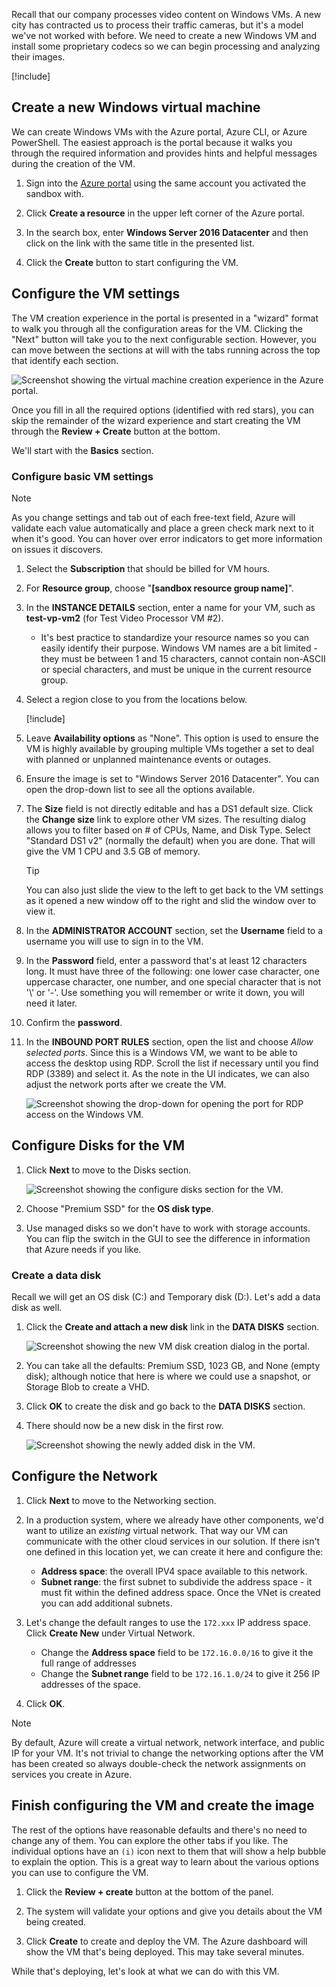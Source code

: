 Recall that our company processes video content on Windows VMs. A new city has contracted us to process their traffic cameras, but it's a model we've not worked with before. We need to create a new Windows VM and install some proprietary codecs so we can begin processing and analyzing their images.

[!include[](../../../includes/azure-sandbox-activate.md)]

## Create a new Windows virtual machine

We can create Windows VMs with the Azure portal, Azure CLI, or Azure PowerShell. The easiest approach is the portal because it walks you through the required information and provides hints and helpful messages during the creation of the VM.

1. Sign into the [Azure portal](https://portal.azure.com/learn.docs.microsoft.com?azure-portal=true) using the same account you activated the sandbox with.

1. Click **Create a resource** in the upper left corner of the Azure portal.

1. In the search box, enter  **Windows Server 2016 Datacenter**  and then click on the link with the same title in the presented list.

1. Click the **Create** button to start configuring the VM.

## Configure the VM settings

The VM creation experience in the portal is presented in a "wizard" format to walk you through all the configuration areas for the VM. Clicking the "Next" button will take you to the next configurable section. However, you can move between the sections at will with the tabs running across the top that identify each section.

![Screenshot showing the virtual machine creation experience in the Azure portal.](../media/3-azure-portal-create-vm.png)

Once you fill in all the required options (identified with red stars), you can skip the remainder of the wizard experience and start creating the VM through the **Review + Create** button at the bottom.

We'll start with the **Basics** section.

### Configure basic VM settings

> [!NOTE]
> As you change settings and tab out of each free-text field, Azure will validate each value automatically and place a green check mark next to it when it's good. You can hover over error indicators to get more information on issues it discovers.

1. Select the **Subscription** that should be billed for VM hours.

1. For **Resource group**, choose "**<rgn>[sandbox resource group name]</rgn>**".

1. In the **INSTANCE DETAILS** section, enter a name for your VM, such as **test-vp-vm2** (for Test Video Processor VM #2).
    - It's best practice to standardize your resource names so you can easily identify their purpose. Windows VM names are a bit limited - they must be between 1 and 15 characters, cannot contain non-ASCII or special characters, and must be unique in the current resource group.

1. Select a region close to you from the locations below.

   [!include[](../../../includes/azure-sandbox-regions-first-mention-note-friendly.md)]

1. Leave **Availability options** as "None". This option is used to ensure the VM is highly available by grouping multiple VMs together a set to deal with planned or unplanned maintenance events or outages.

1. Ensure the image is set to "Windows Server 2016 Datacenter". You can open the drop-down list to see all the options available.

1. The **Size** field is not directly editable and has a DS1 default size. Click the **Change size** link to explore other VM sizes. The resulting dialog allows you to filter based on # of CPUs, Name, and Disk Type. Select "Standard DS1 v2" (normally the default) when you are done. That will give the VM 1 CPU and 3.5 GB of memory.

    > [!TIP]
    > You can also just slide the view to the left to get back to the VM settings as it opened a new window off to the right and slid the window over to view it.

1. In the **ADMINISTRATOR ACCOUNT** section, set the **Username** field to a username you will use to sign in to the VM.

1. In the **Password** field, enter a password that's at least 12 characters long. It must have three of the following: one lower case character, one uppercase character, one number, and one special character that is not '\\' or '-'. Use something you will remember or write it down, you will need it later.

1. Confirm the **password**.

1. In the **INBOUND PORT RULES** section, open the list and choose _Allow selected ports_. Since this is a Windows VM, we want to be able to access the desktop using RDP. Scroll the list if necessary until you find RDP (3389) and select it. As the note in the UI indicates, we can also adjust the network ports after we create the VM.

    ![Screenshot showing the drop-down for opening the port for RDP access on the Windows VM.](../media/3-open-ports.png)

## Configure Disks for the VM

1. Click **Next** to move to the Disks section.

    ![Screenshot showing the configure disks section for the VM.](../media/3-configure-disks.png)

1. Choose "Premium SSD" for the **OS disk type**.

1. Use managed disks so we don't have to work with storage accounts. You can flip the switch in the GUI to see the difference in information that Azure needs if you like.

### Create a data disk

Recall we will get an OS disk (C:) and Temporary disk (D:). Let's add a data disk as well.

1. Click the **Create and attach a new disk** link in the **DATA DISKS** section.

    ![Screenshot showing the new VM disk creation dialog in the portal.](../media/3-add-data-disk.png)

1. You can take all the defaults: Premium SSD, 1023 GB, and None (empty disk); although notice that here is where we could use a snapshot, or Storage Blob to create a VHD.

1. Click **OK** to create the disk and go back to the **DATA DISKS** section.

1. There should now be a new disk in the first row.

    ![Screenshot showing the newly added disk in the VM.](../media/3-new-disk.png)

## Configure the Network

1. Click **Next** to move to the Networking section.

1. In a production system, where we already have other components, we'd want to utilize an _existing_ virtual network. That way our VM can communicate with the other cloud services in our solution. If there isn't one defined in this location yet, we can create it here and configure the:
    - **Address space**: the overall IPV4 space available to this network.
    - **Subnet range**: the first subnet to subdivide the address space - it must fit within the defined address space. Once the VNet is created you can add additional subnets.

1. Let's change the default ranges to use the `172.xxx` IP address space. Click **Create New** under Virtual Network.
    - Change the **Address space** field to be `172.16.0.0/16` to give it the full range of addresses
    - Change the **Subnet range** field to be `172.16.1.0/24` to give it 256 IP addresses of the space.

1. Click **OK**.

> [!NOTE]
> By default, Azure will create a virtual network, network interface, and public IP for your VM. It's not trivial to change the networking options after the VM has been created so always double-check the network assignments on services you create in Azure.

## Finish configuring the VM and create the image

The rest of the options have reasonable defaults and there's no need to change any of them. You can explore the other tabs if you like. The individual options have an `(i)` icon next to them that will show a help bubble to explain the option. This is a great way to learn about the various options you can use to configure the VM.

1. Click the **Review + create** button at the bottom of the panel.

1. The system will validate your options and give you details about the VM being created.

1. Click **Create** to create and deploy the VM. The Azure dashboard will show the VM that's being deployed. This may take several minutes.

While that's deploying, let's look at what we can do with this VM.